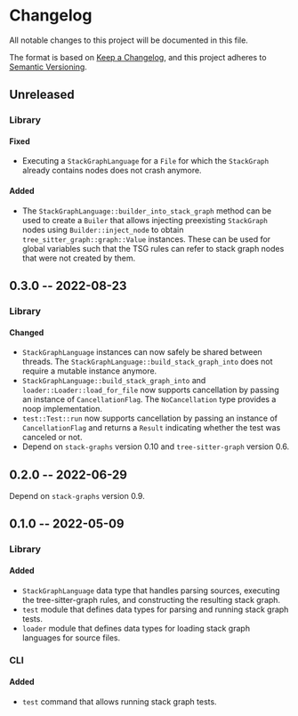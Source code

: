 # Changelog

All notable changes to this project will be documented in this file.

The format is based on [Keep a Changelog](https://keepachangelog.com/en/1.0.0/),
and this project adheres to [Semantic Versioning](https://semver.org/spec/v2.0.0.html).

## Unreleased

### Library

#### Fixed

- Executing a `StackGraphLanguage` for a `File` for which the `StackGraph` already contains nodes does not crash anymore.

#### Added

- The `StackGraphLanguage::builder_into_stack_graph` method can be used to create a `Builer` that allows injecting preexisting `StackGraph` nodes using `Builder::inject_node` to obtain `tree_sitter_graph::graph::Value` instances. These can be used for global variables such that the TSG rules can refer to stack graph nodes that were not created by them.

## 0.3.0 -- 2022-08-23

### Library

#### Changed

- `StackGraphLanguage` instances can now safely be shared between threads. The `StackGraphLanguage::build_stack_graph_into` does not require a mutable instance anymore.
- `StackGraphLanguage::build_stack_graph_into` and `loader::Loader::load_for_file` now supports cancellation by passing an instance of `CancellationFlag`. The `NoCancellation` type provides a noop implementation.
- `test::Test::run` now supports cancellation by passing an instance of `CancellationFlag` and returns a `Result` indicating whether the test was canceled or not.
- Depend on `stack-graphs` version 0.10 and `tree-sitter-graph` version 0.6.

## 0.2.0 -- 2022-06-29

Depend on `stack-graphs` version 0.9.

## 0.1.0 -- 2022-05-09

### Library

#### Added

- `StackGraphLanguage` data type that handles parsing sources, executing the tree-sitter-graph rules, and constructing the resulting stack graph.
- `test` module that defines data types for parsing and running stack graph tests.
- `loader` module that defines data types for loading stack graph languages for source files.

### CLI

#### Added

- `test` command that allows running stack graph tests.
